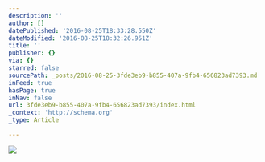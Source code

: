 ```yaml
---
description: ''
author: []
datePublished: '2016-08-25T18:33:28.550Z'
dateModified: '2016-08-25T18:32:26.951Z'
title: ''
publisher: {}
via: {}
starred: false
sourcePath: _posts/2016-08-25-3fde3eb9-b855-407a-9fb4-656823ad7393.md
inFeed: true
hasPage: true
inNav: false
url: 3fde3eb9-b855-407a-9fb4-656823ad7393/index.html
_context: 'http://schema.org'
_type: Article

---
```

![](https://the-grid-user-content.s3-us-west-2.amazonaws.com/2bb7fec7-c3de-4d54-84b4-7ea66b692e9a.jpg)